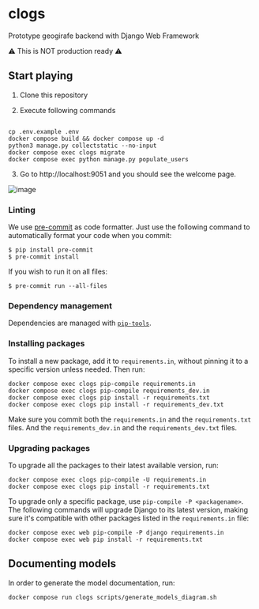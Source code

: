 # clogs
Prototype geogirafe backend with Django Web Framework

:warning: This is NOT production ready :warning:


## Start playing

1. Clone this repository

2. Execute following commands

```

cp .env.example .env
docker compose build && docker compose up -d
python3 manage.py collectstatic --no-input
docker compose exec clogs migrate
docker compose exec python manage.py populate_users

```

3. Go to http://localhost:9051 and you should see the welcome page.

![image](https://github.com/monodo/clogs/assets/3356536/e544980f-a563-466c-b2db-60b2597d09f5)


### Linting

We use [pre-commit](https://pre-commit.com/) as code formatter. Just use the following command to automatically format your code when you commit:

```
$ pip install pre-commit
$ pre-commit install
```

If you wish to run it on all files:

```
$ pre-commit run --all-files
```

### Dependency management

Dependencies are managed with [`pip-tools`](https://github.com/jazzband/pip-tools).

### Installing packages

To install a new package, add it to `requirements.in`, without pinning it to a
specific version unless needed. Then run:

```
docker compose exec clogs pip-compile requirements.in
docker compose exec clogs pip-compile requirements_dev.in
docker compose exec clogs pip install -r requirements.txt
docker compose exec clogs pip install -r requirements_dev.txt
```

Make sure you commit both the `requirements.in` and the `requirements.txt` files.
And the `requirements_dev.in` and the `requirements_dev.txt` files.

### Upgrading packages

To upgrade all the packages to their latest available version, run:

```
docker compose exec clogs pip-compile -U requirements.in
docker compose exec clogs pip install -r requirements.txt
```

To upgrade only a specific package, use `pip-compile -P <packagename>`.
The following commands will upgrade Django to its latest version, making sure
it's compatible with other packages listed in the `requirements.in` file:

```
docker compose exec web pip-compile -P django requirements.in
docker compose exec web pip install -r requirements.txt
```

## Documenting models

In order to generate the model documentation, run:
```
docker compose run clogs scripts/generate_models_diagram.sh
```

